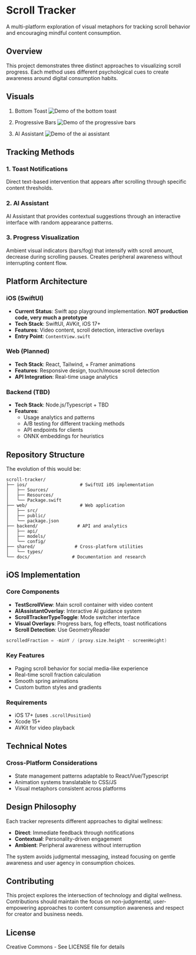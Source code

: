 # Scroll Tracker

A multi-platform exploration of visual metaphors for tracking scroll behavior and encouraging mindful content consumption.

## Overview

This project demonstrates three distinct approaches to visualizing scroll progress. Each method uses different psychological cues to create awareness around digital consumption habits.

## Visuals

1. Bottom Toast 
![Demo of the bottom toast](demo_assets/bottom_toast_demo.GIF)

2. Progressive Bars
![Demo of the progressive bars](demo_assets/bars_demo.GIF)

3. AI Assistant 
![Demo of the ai assistant](demo_assets/ai_assistant_demo.GIF)





## Tracking Methods

### 1. Toast Notifications
Direct text-based intervention that appears after scrolling through specific content thresholds.

### 2. AI Assistant
AI Assistant that provides contextual suggestions through an interactive interface with random appearance patterns.

### 3. Progress Visualization  
Ambient visual indicators (bars/fog) that intensify with scroll amount, decrease during scrolling pauses. Creates peripheral awareness without interrupting content flow.

## Platform Architecture

### iOS (SwiftUI)
- **Current Status**: Swift app playground implementation. **NOT production code, very much a prototype**
- **Tech Stack**: SwiftUI, AVKit, iOS 17+
- **Features**: Video content, scroll detection, interactive overlays
- **Entry Point**: `ContentView.swift`

### Web (Planned)
- **Tech Stack**: React, Tailwind, + Framer animations
- **Features**: Responsive design, touch/mouse scroll detection
- **API Integration**: Real-time usage analytics

### Backend (TBD)
- **Tech Stack**: Node.js/Typescript + TBD
- **Features**: 
  - Usage analytics and patterns
  - A/B testing for different tracking methods
  - API endpoints for clients 
  - ONNX embeddings for heuristics 

## Repository Structure
The evolution of this would be: 

```
scroll-tracker/
├── ios/                    # SwiftUI iOS implementation
│   ├── Sources/
│   ├── Resources/
│   └── Package.swift
├── web/                    # Web application
│   ├── src/
│   ├── public/
│   └── package.json
├── backend/               # API and analytics
│   ├── api/
│   ├── models/
│   └── config/
├── shared/               # Cross-platform utilities
│   └── types/
└── docs/                # Documentation and research
```

## iOS Implementation

### Core Components
- **TestScrollView**: Main scroll container with video content
- **AIAssistantOverlay**: Interactive AI guidance system
- **ScrollTrackerTypeToggle**: Mode switcher interface
- **Visual Overlays**: Progress bars, fog effects, toast notifications
- **Scroll Detection**: Use GeometryReader
```swift
scrolledFraction = -minY / (proxy.size.height - screenHeight)
```

### Key Features
- Paging scroll behavior for social media-like experience
- Real-time scroll fraction calculation
- Smooth spring animations
- Custom button styles and gradients

### Requirements
- iOS 17+ (uses `.scrollPosition`)
- Xcode 15+
- AVKit for video playback

## Technical Notes

### Cross-Platform Considerations
- State management patterns adaptable to React/Vue/Typescript
- Animation systems translatable to CSS/JS
- Visual metaphors consistent across platforms

## Design Philosophy

Each tracker represents different approaches to digital wellness:
- **Direct**: Immediate feedback through notifications
- **Contextual**: Personality-driven engagement
- **Ambient**: Peripheral awareness without interruption

The system avoids judgmental messaging, instead focusing on gentle
awareness and user agency in consumption choices.


## Contributing

This project explores the intersection of technology and digital wellness. Contributions should maintain the focus on non-judgmental, user-empowering approaches to content consumption awareness and respect for creator and business needs.

## License

Creative Commons - See LICENSE file for details
